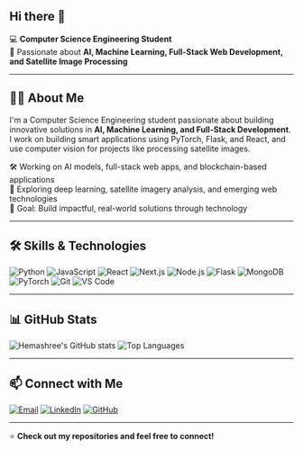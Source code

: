 ## Hi there 👋

💻 **Computer Science Engineering Student**  
🚀 Passionate about **AI, Machine Learning, Full-Stack Web Development, and Satellite Image Processing**  
 
---

## 👩‍💻 About Me
I'm a Computer Science Engineering student passionate about building innovative solutions in **AI, Machine Learning, and Full-Stack Development**.  
I work on building smart applications using PyTorch, Flask, and React, and use computer vision for projects like processing satellite images.  

🛠️ Working on AI models, full-stack web apps, and blockchain-based applications  
🌱 Exploring deep learning, satellite imagery analysis, and emerging web technologies  
🎯 Goal: Build impactful, real-world solutions through technology  

---
## 🛠️ Skills & Technologies
![Python](https://img.shields.io/badge/Python-3776AB?style=for-the-badge&logo=python&logoColor=white)
![JavaScript](https://img.shields.io/badge/JavaScript-F7DF1E?style=for-the-badge&logo=javascript&logoColor=black)
![React](https://img.shields.io/badge/React-61DAFB?style=for-the-badge&logo=react&logoColor=black)
![Next.js](https://img.shields.io/badge/Next.js-000000?style=for-the-badge&logo=nextdotjs&logoColor=white)
![Node.js](https://img.shields.io/badge/Node.js-339933?style=for-the-badge&logo=nodedotjs&logoColor=white)
![Flask](https://img.shields.io/badge/Flask-000000?style=for-the-badge&logo=flask&logoColor=white)
![MongoDB](https://img.shields.io/badge/MongoDB-47A248?style=for-the-badge&logo=mongodb&logoColor=white)
![PyTorch](https://img.shields.io/badge/PyTorch-EE4C2C?style=for-the-badge&logo=pytorch&logoColor=white)
![Git](https://img.shields.io/badge/Git-F05032?style=for-the-badge&logo=git&logoColor=white)
![VS Code](https://img.shields.io/badge/VS_Code-007ACC?style=for-the-badge&logo=visualstudiocode&logoColor=white)

---

## 📊 GitHub Stats
![Hemashree's GitHub stats](https://github-readme-stats.vercel.app/api?username=Hemashree024&show_icons=true&theme=radical)
![Top Languages](https://github-readme-stats.vercel.app/api/top-langs/?username=Hemashree024&layout=compact&theme=radical)

---

## 📫 Connect with Me
[![Email](https://img.shields.io/badge/Email-hemasundar773%40gmail.com-red?style=for-the-badge&logo=gmail&logoColor=white)](mailto:hemasundar773@gmail.com)
[![LinkedIn](https://img.shields.io/badge/LinkedIn-Hemashree_S-blue?style=for-the-badge&logo=linkedin&logoColor=white)](https://www.linkedin.com/in/hemashree-s-7153b12b9/)
[![GitHub](https://img.shields.io/badge/GitHub-Hemashree024-black?style=for-the-badge&logo=github&logoColor=white)](https://github.com/Hemashree024)


---
⭐ **Check out my repositories and feel free to connect!**
